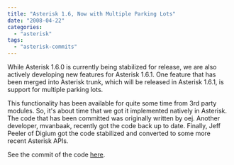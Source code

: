```yaml
---
title: "Asterisk 1.6, Now with Multiple Parking Lots"
date: "2008-04-22"
categories: 
  - "asterisk"
tags: 
  - "asterisk-commits"
---
```


While Asterisk 1.6.0 is currently being stabilized for release, we are also actively developing new features for Asterisk 1.6.1. One feature that has been merged into Asterisk trunk, which will be released in Asterisk 1.6.1, is support for multiple parking lots.

This functionality has been available for quite some time from 3rd party modules. So, it's about time that we got it implemented natively in Asterisk. The code that has been committed was originally written by oej. Another developer, mvanbaak, recently got the code back up to date. Finally, Jeff Peeler of Digium got the code stabilized and converted to some more recent Asterisk APIs.

See the commit of the code [here](http://lists.digium.com/pipermail/asterisk-commits/2008-April/021956.html).
